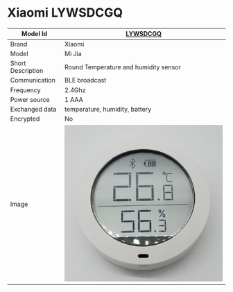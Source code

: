 # Xiaomi LYWSDCGQ

|Model Id|[LYWSDCGQ](https://github.com/theengs/decoder/blob/development/src/devices/LYWSDCGQ_json.h)|
|-|-|
|Brand|Xiaomi|
|Model|Mi Jia|
|Short Description|Round Temperature and humidity sensor|
|Communication|BLE broadcast|
|Frequency|2.4Ghz|
|Power source|1 AAA|
|Exchanged data|temperature, humidity, battery|
|Encrypted|No|
|Image|![LYWSDCGQ](./../img/LYWSDCGQ.png)|